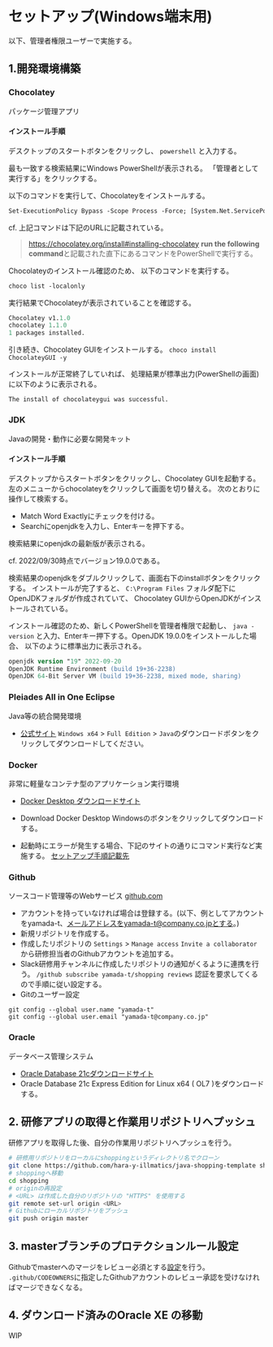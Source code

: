 # セットアップ(Windows端末用)
以下、管理者権限ユーザーで実施する。

## 1.開発環境構築
### Chocolatey
パッケージ管理アプリ

#### インストール手順
デスクトップのスタートボタンをクリックし、
``` powershell ```
と入力する。

最も一致する検索結果にWindows PowerShellが表示される。
「管理者として実行する」をクリックする。

以下のコマンドを実行して、Chocolateyをインストールする。
```ps
Set-ExecutionPolicy Bypass -Scope Process -Force; [System.Net.ServicePointManager]::SecurityProtocol = [System.Net.ServicePointManager]::SecurityProtocol -bor 3072; iex ((New-Object System.Net.WebClient).DownloadString('https://community.chocolatey.org/install.ps1'))
```

cf. 上記コマンドは下記のURLに記載されている。
> https://chocolatey.org/install#installing-chocolatey
> **run the following command**と記載された直下にあるコマンドをPowerShellで実行する。

Chocolateyのインストール確認のため、
以下のコマンドを実行する。
```ps
choco list -localonly
```

実行結果でChocolateyが表示されていることを確認する。
```ps
Chocolatey v1.1.0
chocolatey 1.1.0
1 packages installed.
```

引き続き、Chocolatey GUIをインストールする。
```choco install ChocolateyGUI -y```

インストールが正常終了していれば、
処理結果が標準出力(PowerShellの画面)に以下のように表示される。
```
The install of chocolateygui was successful.
```

### JDK
Javaの開発・動作に必要な開発キット
#### インストール手順
デスクトップからスタートボタンをクリックし、Chocolatey GUIを起動する。
左のメニューからchocolateyをクリックして画面を切り替える。
次のとおりに操作して検索する。

* Match Word Exactlyにチェックを付ける。
* Searchにopenjdkを入力し、Enterキーを押下する。

検索結果にopenjdkの最新版が表示される。

cf. 2022/09/30時点でバージョン19.0.0である。

検索結果のopenjdkをダブルクリックして、画面右下のinstallボタンをクリックする。
インストールが完了すると、
```C:\Program Files```
フォルダ配下にOpenJDKフォルダが作成されていて、
Chocolatey GUIからOpenJDKがインストールされている。

インストール確認のため、新しくPowerShellを管理者権限で起動し、
```java -version```
と入力、Enterキー押下する。OpenJDK 19.0.0をインストールした場合、
以下のように標準出力に表示される。
```ps
openjdk version "19" 2022-09-20
OpenJDK Runtime Environment (build 19+36-2238)
OpenJDK 64-Bit Server VM (build 19+36-2238, mixed mode, sharing)
```

<!--
メンター用備忘録
Chocolatey GUI経由でOpenJDKをインストールした場合、
環境変数JAVA_HOMEの追加及びpathへの追記も併せて実施される
-->

### Pleiades All in One Eclipse
Java等の統合開発環境
* [公式サイト](https://mergedoc.osdn.jp/)
`Windows x64`  >  `Full Edition`  >  `Java`のダウンロードボタンをクリックしてダウンロードしてください。
<!--
メンター用備忘録
Windows x64 Full Edition Javaの場合、LombokやSTSプラグインも導入されているため、
上記EclipseのセットアップだけでSpring Bootアプリケーションを開発開始可能です。
-->

### Docker
非常に軽量なコンテナ型のアプリケーション実行環境  
* [Docker Desktop ダウンロードサイト](https://www.docker.com/products/docker-desktop/)
* Download Docker Desktop Windowsのボタンをクリックしてダウンロードする。

* 起動時にエラーが発生する場合、下記のサイトの通りにコマンド実行など実施する。
[セットアップ手順記載先](https://learn.microsoft.com/ja-jp/windows/wsl/install-manual#step-4---download-the-linux-kernel-update-package)

### Github
ソースコード管理等のWebサービス
[github.com](https://github.com/)
* アカウントを持っていなければ場合は登録する。(以下、例としてアカウントをyamada-t、メールアドレスをyamada-t@company.co.jpとする。)
* 新規リポジトリを作成する。
* 作成したリポジトリの `Settings` > `Manage access` `Invite a collaborator` から研修担当者のGithubアカウントを追加する。
* Slack研修用チャンネルに作成したリポジトリの通知がくるように連携を行う。
    `/github subscribe yamada-t/shopping reviews`
    認証を要求してくるので手順に従い設定する。
* Gitのユーザー設定
```base
git config --global user.name "yamada-t"
git config --global user.email "yamada-t@company.co.jp"
```

### Oracle 
データベース管理システム
 * [Oracle Database 21cダウンロードサイト](https://www.oracle.com/jp/database/technologies/xe-downloads.html)
 * Oracle Database 21c Express Edition for Linux x64 ( OL7 )をダウンロードする。


## 2. 研修アプリの取得と作業用リポジトリへプッシュ
研修アプリを取得した後、自分の作業用リポジトリへプッシュを行う。
```bash
# 研修用リポジトリをローカルにshoppingというディレクトリ名でクローン
git clone https://github.com/hara-y-illmatics/java-shopping-template shopping
# shoppingへ移動
cd shopping
# originの再設定
# <URL> は作成した自分のリポジトリの "HTTPS" を使用する
git remote set-url origin <URL>
# Githubにローカルリポジトリをプッシュ
git push origin master
```

## 3. masterブランチのプロテクションルール設定
Githubでmasterへのマージをレビュー必須とする[設定](https://drive.google.com/drive/folders/1jwtMsaLBwvPpkmjvfqIdrkwqHWQXjq7k?usp=sharing)を行う。
`.github/CODEOWNERS`に指定したGithubアカウントのレビュー承認を受けなければマージできなくなる。
## 4. ダウンロード済みのOracle XE の移動

WIP

